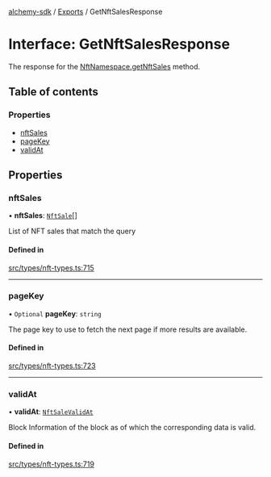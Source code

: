 [alchemy-sdk](../README.md) / [Exports](../modules.md) / GetNftSalesResponse

# Interface: GetNftSalesResponse

The response for the [NftNamespace.getNftSales](../classes/NftNamespace.md#getnftsales) method.

## Table of contents

### Properties

- [nftSales](GetNftSalesResponse.md#nftsales)
- [pageKey](GetNftSalesResponse.md#pagekey)
- [validAt](GetNftSalesResponse.md#validat)

## Properties

### nftSales

• **nftSales**: [`NftSale`](NftSale.md)[]

List of NFT sales that match the query

#### Defined in

[src/types/nft-types.ts:715](https://github.com/alchemyplatform/alchemy-sdk-js/blob/6dc36f9/src/types/nft-types.ts#L715)

___

### pageKey

• `Optional` **pageKey**: `string`

The page key to use to fetch the next page if more results are available.

#### Defined in

[src/types/nft-types.ts:723](https://github.com/alchemyplatform/alchemy-sdk-js/blob/6dc36f9/src/types/nft-types.ts#L723)

___

### validAt

• **validAt**: [`NftSaleValidAt`](NftSaleValidAt.md)

Block Information of the block as of which the corresponding data is valid.

#### Defined in

[src/types/nft-types.ts:719](https://github.com/alchemyplatform/alchemy-sdk-js/blob/6dc36f9/src/types/nft-types.ts#L719)
